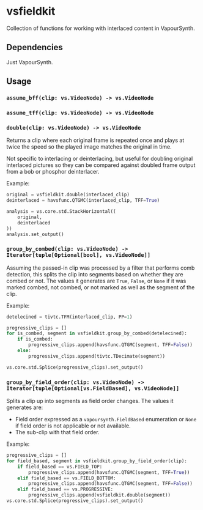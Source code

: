 # vsfieldkit
Collection of functions for working with interlaced content in VapourSynth.

## Dependencies
Just VapourSynth. 

## Usage
### `assume_bff(clip: vs.VideoNode) -> vs.VideoNode`

### `assume_tff(clip: vs.VideoNode) -> vs.VideoNode`

### `double(clip: vs.VideoNode) -> vs.VideoNode`
Returns a clip where each original frame is repeated once and plays at
twice the speed so the played image matches the original in time.

Not specific to interlacing or deinterlacing, but useful for doubling
original interlaced pictures so they can be compared against doubled frame
output from a bob or phosphor deinterlacer.

Example:
```python
original = vsfieldkit.double(interlaced_clip)
deinterlaced = havsfunc.QTGMC(interlaced_clip, TFF=True)

analysis = vs.core.std.StackHorizontal((
    original,
    deinterlaced
))
analysis.set_output()
```

### `group_by_combed(clip: vs.VideoNode) -> Iterator[tuple[Optional[bool], vs.VideoNode]]`
Assuming the passed-in clip was processed by a filter that performs
comb detection, this splits the clip into segments based on whether they
are combed or not. The values it generates are `True`, `False`, or `None` if it
was marked combed, not combed, or not marked as well as the segment of the
clip.

Example:
```python
detelecined = tivtc.TFM(interlaced_clip, PP=1)

progressive_clips = []
for is_combed, segment in vsfieldkit.group_by_combed(detelecined):
    if is_combed:
        progressive_clips.append(havsfunc.QTGMC(segment, TFF=False))
    else:
        progressive_clips.append(tivtc.TDecimate(segment))

vs.core.std.Splice(progressive_clips).set_output()
```

### `group_by_field_order(clip: vs.VideoNode) -> Iterator[tuple[Optional[vs.FieldBased], vs.VideoNode]]`
Splits a clip up into segments as field order changes. The values it generates
are:
* Field order expressed as a `vapoursynth.FieldBased`
enumeration or `None` if field order is not applicable or not available.
* The sub-clip with that field order.

Example:
```python
progressive_clips = []
for field_based, segment in vsfieldkit.group_by_field_order(clip):
    if field_based == vs.FIELD_TOP:
        progressive_clips.append(havsfunc.QTGMC(segment, TFF=True))
    elif field_based == vs.FIELD_BOTTOM:
        progressive_clips.append(havsfunc.QTGMC(segment, TFF=False))
    elif field_based == vs.PROGRESSIVE:
        progressive_clips.append(vsfieldkit.double(segment))
vs.core.std.Splice(progressive_clips).set_output()
```